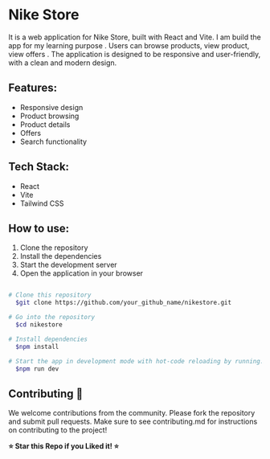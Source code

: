 # Nike Store

It is a web application for Nike Store, built with React and Vite. I am build the app for my learning purpose . Users can browse products, view product, view offers . The application is designed to be responsive and user-friendly, with a clean and modern design.

## Features:

- Responsive design
- Product browsing
- Product details
- Offers
- Search functionality

## Tech Stack:

- React
- Vite
- Tailwind CSS

## How to use:

1. Clone the repository
2. Install the dependencies
3. Start the development server
4. Open the application in your browser

```bash

# Clone this repository
  $git clone https://github.com/your_github_name/nikestore.git

# Go into the repository
  $cd nikestore

# Install dependencies
  $npm install

# Start the app in development mode with hot-code reloading by running:
  $npm run dev

```
## Contributing 🤝

We welcome contributions from the community. Please fork the repository and submit pull requests. Make sure to see contributing.md for instructions on contributing to the project!


**⭐️ Star this Repo if you Liked it! ⭐️**



